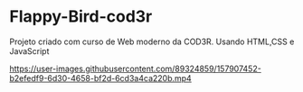 # Flappy-Bird-cod3r
Projeto criado com curso de Web moderno da COD3R.
Usando HTML,CSS e JavaScript

https://user-images.githubusercontent.com/89324859/157907452-b2efedf9-6d30-4658-bf2d-6cd3a4ca220b.mp4


